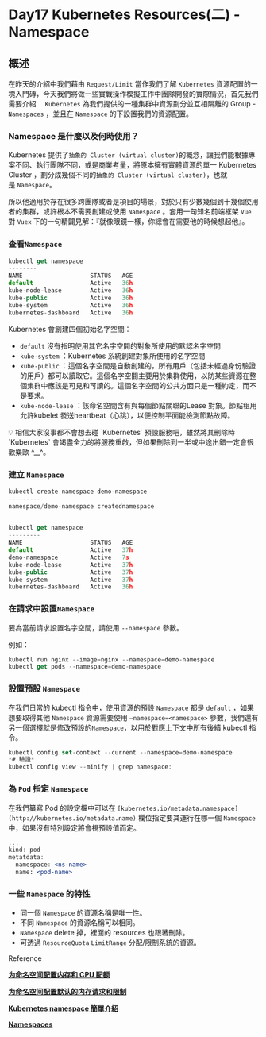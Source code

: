 # Day17 Kubernetes Resources(二) - Namespace

## 概述

在昨天的介紹中我們藉由 `Request/Limit` 當作我們了解 `Kubernetes` 資源配置的一塊入門磚，今天我們將做一些實戰操作模擬工作中團隊開發的實際情況，首先我們需要介紹 　`Kubernetes` 為我們提供的一種集群中資源劃分並互相隔離的 Group - `Namespaces` ，並且在 `Namespace` 的下設置我們的資源配置。

### Namespace 是什麼以及何時使用？

Kubernetes 提供了`抽象的 Cluster (virtual cluster)`的概念，讓我們能根據專案不同、執行團隊不同，或是商業考量，將原本擁有實體資源的單一 Kubernetes Cluster ，劃分成幾個不同的`抽象的 Cluster (virtual cluster)`，也就是 `Namespace`。

所以他適用於存在很多跨團隊或者是項目的場景，對於只有少數幾個到十幾個使用者的集群，或許根本不需要創建或使用 `Namespace` 。套用一句知名前端框架 `Vue` 對 `Vuex` 下的一句精闢見解：『就像眼鏡一樣，你總會在需要他的時候想起他』。

### 查看`Namespace`

```jsx
kubectl get namespace
--------
NAME                   STATUS   AGE
default                Active   36h
kube-node-lease        Active   36h
kube-public            Active   36h
kube-system            Active   36h
kubernetes-dashboard   Active   36h
```

Kubernetes 會創建四個初始名字空間：

- `default` 沒有指明使用其它名字空間的對象所使用的默認名字空間
- `kube-system` ：Kubernetes 系統創建對象所使用的名字空間
- `kube-public` ：這個名字空間是自動創建的，所有用戶（包括未經過身份驗證的用戶）都可以讀取它。這個名字空間主要用於集群使用，以防某些資源在整個集群中應該是可見和可讀的。這個名字空間的公共方面只是一種約定，而不是要求。
- `kube-node-lease` ：該命名空間含有與每個節點關聯的Lease 對象。節點租用允許kubelet 發送heartbeat（心跳），以便控制平面能檢測節點故障。

<aside>
💡 相信大家沒事都不會想去碰 `Kubernetes` 預設服務吧，雖然將其刪除時 `Kubernetes` 會竭盡全力的將服務重啟，但如果刪除到一半或中途出錯一定會很歡樂歐 ^__^。

</aside>

### 建立 `Namespace`

```jsx
kubectl create namespace demo-namespace
---------
namespace/demo-namespace creatednamespace     

                                                                        
kubectl get namespace
---------
NAME                   STATUS   AGE      
default                Active   37h
demo-namespace         Active   7s
kube-node-lease        Active   37h
kube-public            Active   37h
kube-system            Active   37h
kubernetes-dashboard   Active   36h
```

### 在**請求中設置**`Namespace`

要為當前請求設置名字空間，請使用 `--namespace` 參數。

例如：

```jsx
kubectl run nginx --image=nginx --namespace=demo-namespace
kubectl get pods --namespace=demo-namespace
```

### **設置預設** `Namespace`

在我們日常的 kubectl 指令中，使用資源的預設 `Namespace` 都是 `default` ，如果想要取得其他 `Namespace` 資源需要使用 `—namespace=<namespace>` 參數，我們還有另一個選擇就是修改預設的`Namespace`，以用於對應上下文中所有後續 kubectl 指令。

```jsx
kubectl config set-context --current --namespace=demo-namespace
*# 驗證*
kubectl config view --minify | grep namespace:
```

### 為 `Pod` 指定 `Namespace`

在我們纂寫 Pod 的設定檔中可以在 `[kubernetes.io/metadata.namespace](http://kubernetes.io/metadata.name)` 欄位指定要其運行在哪一個 `Namespace` 中，如果沒有特別設定將會視預設值而定。

```jsx
...
kind: pod
metatdata:
  namespace: <ns-name>
  name: <pod-name>
```

### 一些 `Namespace` 的特性

- 同一個 `Namespace` 的資源名稱是唯一性。
- 不同 `Namespace` 的資源名稱可以相同。
- `Namespace` delete 掉，裡面的 resources 也跟著刪除。
- 可透過 `ResourceQuota` `LimitRange` 分配/限制系統的資源。

Reference

****[为命名空间配置内存和 CPU 配额](https://kubernetes.io/zh-cn/docs/tasks/administer-cluster/manage-resources/quota-memory-cpu-namespace/)****

****[为命名空间配置默认的内存请求和限制](https://kubernetes.io/zh-cn/docs/tasks/administer-cluster/manage-resources/memory-default-namespace/)****

****[Kubernetes namespace 簡單介紹](https://sean22492249.medium.com/kubernetes-namespace-%E7%B0%A1%E5%96%AE%E4%BB%8B%E7%B4%B9-c48386949844)****

****[Namespaces](https://kubernetes.io/docs/concepts/overview/working-with-objects/namespaces/)****